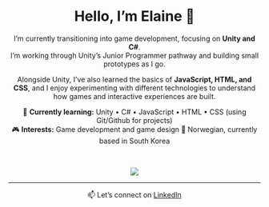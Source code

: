 <div align="center">

# Hello, I’m Elaine 👋

I’m currently transitioning into game development, focusing on **Unity and C#**.  
I’m working through Unity’s Junior Programmer pathway and building small prototypes as I go.  

Alongside Unity, I’ve also learned the basics of **JavaScript, HTML, and CSS**, and I enjoy experimenting with different technologies to understand how games and interactive experiences are built.  

🌱 **Currently learning:** Unity • C# • JavaScript • HTML • CSS (using Git/Github for projects)  
🎮 **Interests:** Game development and game design
📍 Norwegian, currently based in South Korea  

<br>
<p align="center">
  <a href="https://skillicons.dev">
    <img src="https://skillicons.dev/icons?i=js,html,css,cs,unity" />
  </a>
</p>

---

📫 Let’s connect on [LinkedIn](https://www.linkedin.com/in/elaine-sajets)  <br>
</div>
<!--
**elainesajets/elainesajets** is a ✨ _special_ ✨ repository because its `README.md` (this file) appears on your GitHub profile.

Here are some ideas to get you started:

- 🔭 I’m currently working on ...
- 🌱 I’m currently learning ...
- 👯 I’m looking to collaborate on ...
- 🤔 I’m looking for help with ...
- 💬 Ask me about ...
- 📫 How to reach me: ...
- 😄 Pronouns: ...
- ⚡ Fun fact: ...
-->
